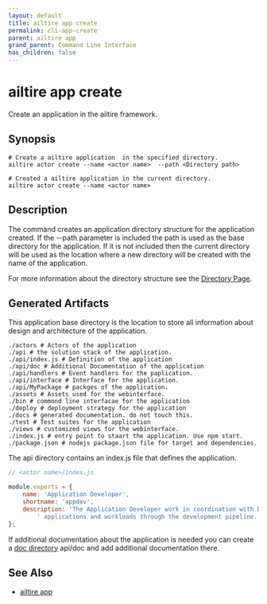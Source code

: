 ```yaml
---
layout: default 
title: ailtire app create 
permalink: cli-app-create 
parent: ailtire app 
grand_parent: Command Line Interface
has_children: false
---
```


# ailtire app create

Create an application in the ailtire framework.

## Synopsis

```shell
# Create a ailtire application  in the specified directory.
ailtire actor create --name <actor name>  --path <Directory path>

# Created a ailtire application in the current directory.
ailtire actor create --name <actor name>  
```

## Description

The command creates an application directory structure for the application created. If the --path parameter is included
the path is used as the base directory for the application. If it is not included then the current directory will be
used as the location where a new directory will be created with the name of the application.

For more information about the directory structure see the [Directory Page](directory).

## Generated Artifacts

This application base directory is the location to store all information about design and architecture of the
application.

```shell
./actors # Actors of the application
./api # the solution stack of the application.
./api/index.js # Definition of the application
./api/doc # Additional Documentation of the application
./api/handlers # Event handlers for the paplication. 
./api/interface # Interface for the application.
./api/MyPackage # packges of the application.
./assets # Assets used for the webinterface.
./bin # commond line interfacae for the application
./deploy # deployment strategy for the application
./docs # generated documentation. do not touch this.
./test # Test suites for the application
./views # customized views for the webinterface.
./index.js # entry point to staart the application. Use npm start.
./package.json # nodejs package.json file for target and dependencies.
```

The api directory contains an index.js file that defines the application.

```javascript
// <actor name>/index.js

module.exports = {
    name: 'Application Developer',
    shortname: 'appdev',
    description: 'The Application Developer work in coordination with DevOps to manage services,' +
        ' applications and workloads through the development pipeline.'
};
```

If additional documentation about the application is needed you can create a [doc directory](documentation) api/doc
and add additional documentation there.

## See Also

* [ailtire app](cli-app)
